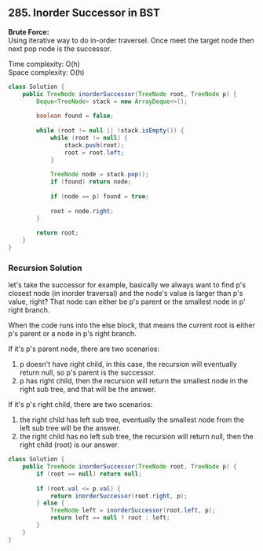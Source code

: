 ## 285. Inorder Successor in BST

**Brute Force:**   
Using iterative way to do in-order traversel. Once meet the target node then next pop node is the successor.

Time complexity: O(h)   
Space complexity: O(h)

```java
class Solution {
    public TreeNode inorderSuccessor(TreeNode root, TreeNode p) {
        Deque<TreeNode> stack = new ArrayDeque<>();
        
        boolean found = false;
        
        while (root != null || !stack.isEmpty()) {
            while (root != null) {
                stack.push(root);
                root = root.left;
            }
            
            TreeNode node = stack.pop();
            if (found) return node;
            
            if (node == p) found = true;
            
            root = node.right;            
        }
        
        return root;
    }
}
```

### Recursion Solution
let's take the successor for example, basically we always want to find p's closest node (in inorder traversal) and the node's value is larger than p's value, right? That node can either be p's parent or the smallest node in p' right branch.

When the code runs into the else block, that means the current root is either p's parent or a node in p's right branch.

If it's p's parent node, there are two scenarios: 

1. p doesn't have right child, in this case, the recursion will eventually return null, so p's parent is the successor.  
2. p has right child, then the recursion will return the smallest node in the right sub tree, and that will be the answer.

If it's p's right child, there are two scenarios: 
1. the right child has left sub tree, eventually the smallest node from the left sub tree will be the answer.  
2. the right child has no left sub tree, the recursion will return null, then the right child (root) is our answer.


```java
class Solution {
    public TreeNode inorderSuccessor(TreeNode root, TreeNode p) {
        if (root == null) return null;
        
        if (root.val <= p.val) {
            return inorderSuccessor(root.right, p);
        } else {
            TreeNode left = inorderSuccessor(root.left, p);
            return left == null ? root : left;
        }
    }
}
```
